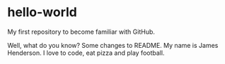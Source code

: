 # hello-world
My first repository to become familiar with GitHub.

Well, what do you know? Some changes to README. 
My name is James Henderson. I love to code, eat pizza and play football.
